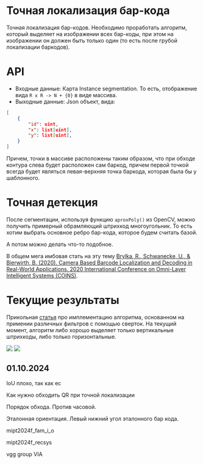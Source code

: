 # Точная локализация бар-кода
Точная локализация бар-кодов. Необходимо проработать алгоритм, который выделяет на изображении всех бар-коды, при этом на изображении он должен быть только один (то есть после грубой локализации баркодов).


# API
- Входные данные: Карта Instance segmentation. То есть, отображение вида ``R x R -> N + {0}`` в виде массива.
- Выходные данные: Json объект, вида:
```json
[
    {
        "id": uint,
        "x": list[uint],
        "y": list[uint],
    }
]
```
Причем, точки в массиве расположены таким образом, что при обходе контура слева будет расположен сам баркод, причем первой точкой всегда будет являться левая-верхняя точка баркода, которая была бы у шаблонного.

# Точная детекция

После сегментации, используя функцию `aproxPoly()` из OpenCV, можно получить примерный обрамляющий штрихкод многоугольник. То есть хотим выбрать основное ребро бар-кода, которое будем считать базой.

А потом можно делать что-то подобное.

В общем мега имбовая стать на эту тему [Brylka, R., Schwanecke, U., & Bierwirth, B. (2020). Camera Based Barcode Localization and Decoding in Real-World Applications. 2020 International Conference on Omni-Layer Intelligent Systems (COINS)](https://sci-hub.ru/https://ieeexplore.ieee.org/abstract/document/9191416).

# Текущие результаты
Прикольная [статья](https://pyimagesearch.com/2014/11/24/detecting-barcodes-images-python-opencv/) про имплементацию алгоритма, основанном на примении различных фильтров с помощью сверток. На текущий момент, алгоритм либо хорошо выделяет только вертикальные штрихкоды, либо только горизонтальные.

![](images/output.png)
![](images/2.png)

## 01.10.2024
IoU плохо, так как ес

Как нужно обходить QR при точной локализации

Порядок обхода.  Против часовой.

Эталонная ориентация. Левый нижний угол эталонного бар кода.

mipt2024f_fam_i_o

mipt2024f_recsys

vgg group VIA